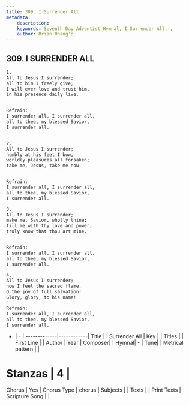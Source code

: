 ```yaml
---
title: 309. I Surrender All
metadata:
    description: 
    keywords: Seventh Day Adventist Hymnal, I Surrender All, , 
    author: Brian Onang'o
---
```



## 309. I SURRENDER ALL

```txt
1.
All to Jesus I surrender;
all to him I freely give;
I will ever love and trust him,
in his presence daily live.


Refrain:
I surrender all, I surrender all,
all to thee, my blessed Savior,
I surrender all.


2.
All to Jesus I surrender;
humbly at his feet I bow,
worldly pleasures all forsaken;
take me, Jesus, take me now.


Refrain:
I surrender all, I surrender all,
all to thee, my blessed Savior,
I surrender all.

3.
All to Jesus I surrender;
make me, Savior, wholly thine;
fill me with thy love and power;
truly know that thou art mine.


Refrain:
I surrender all, I surrender all,
all to thee, my blessed Savior,
I surrender all.

4.
All to Jesus I surrender;
now I feel the sacred flame.
O the joy of full salvation!
Glory, glory, to his name!

Refrain:
I surrender all, I surrender all,
all to thee, my blessed Savior,
I surrender all.

```

- |   -  |
-------------|------------|
Title | I Surrender All |
Key |  |
Titles |  |
First Line |  |
Author | 
Year | 
Composer|  |
Hymnal|  - |
Tune|  |
Metrical pattern | |
# Stanzas | 4 |
Chorus | Yes |
Chorus Type | chorus |
Subjects |  |
Texts |  |
Print Texts | 
Scripture Song |  |
  
